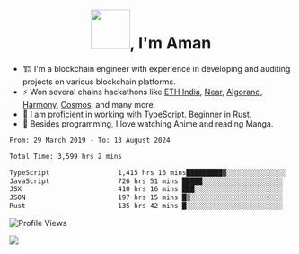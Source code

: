 <h1 align="center"><img src="https://media2.giphy.com/media/v1.Y2lkPTc5MGI3NjExZmx5c2N1N2lkbjg5NnI3ajI2ZXhxZ24yZ3cxcmJibTZrMWZkbjlxaSZlcD12MV9pbnRlcm5hbF9naWZfYnlfaWQmY3Q9Zw/AFdcYElkoNAUE/giphy.webp" width="70">, I'm Aman</h1>

- 🏗️ I'm a blockchain engineer with experience in developing and auditing projects on various blockchain platforms.
- ⚡ Won several chains hackathons like [ETH India](https://devfolio.co/projects/hivm-hybrid-intent-virtual-machine-3ba1), [Near](https://medium.com/encode-club/encode-x-near-hackathon-finale-prizewinners-and-summary-fcf6e409ab07), [Algorand](https://algorand-innovate.hackerearth.com), [Harmony](https://medium.com/harmony-one/winners-of-the-hack-the-horizon-hackathon-ae04f95b71ab), [Cosmos](https://www.hackerearth.com/challenges/hackathon/hackatom-india/), and many more.
- 🌊 I am proficient in working with TypeScript. Beginner in Rust.
- 🍣 Besides programming, I love watching Anime and reading Manga.

<!--START_SECTION:waka-->

```txt
From: 29 March 2019 - To: 13 August 2024

Total Time: 3,599 hrs 2 mins

TypeScript                 1,415 hrs 16 mins█████████▓░░░░░░░░░░░░░░░   39.32 %
JavaScript                 726 hrs 51 mins █████░░░░░░░░░░░░░░░░░░░░   20.20 %
JSX                        410 hrs 16 mins ███░░░░░░░░░░░░░░░░░░░░░░   11.40 %
JSON                       197 hrs 15 mins █▒░░░░░░░░░░░░░░░░░░░░░░░   05.48 %
Rust                       135 hrs 42 mins █░░░░░░░░░░░░░░░░░░░░░░░░   03.77 %
```

<!--END_SECTION:waka-->

![Profile Views](https://komarev.com/ghpvc/?username=amanraj1608&label=Profile%20views&color=0e75b6&style=flat-square)

![](https://hit.yhype.me/github/profile?user_id=42104907)
